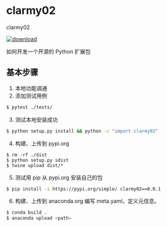 # clarmy02

clarmy02

[![download](https://anaconda.org/clarmy/clarmy02/badges/downloads.svg)](https://anaconda.org/Clarmy/clarmy02/files)

如何开发一个开源的 Python 扩展包

## 基本步骤

1. 本地功能调通
2. 添加测试用例

```bash
$ pytest ./tests/
```

3. 测试本地安装成功

```bash
$ python setup.py install && python -c "import clarmy02"
```

4. 构建、上传到 pypi.org

```
$ rm -rf ./dist
$ python setup.py sdist
$ twine upload dist/*
```

5. 测试用 pip 从 pypi.org 安装自己的包

```bash
$ pip install -i https://pypi.org/simple/ clarmy02==0.0.1
```

6. 构建、上传到 anaconda.org
   编写 meta.yaml，定义元信息。

```bash
$ conda build .
$ anaconda upload <path>
```
